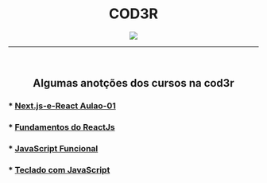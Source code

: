 <h1 align="center"> COD3R </h1>
<div align="center">
  <img src="https://blog.cod3r.com.br/wp-content/uploads/2020/09/logobranca.png"/>
</div>
<hr>
<br>

<h2 align="center"> Algumas anotções dos cursos na cod3r </h2>

### * [Next.js-e-React Aulao-01](https://github.com/edinelsonslima/Cod3r-Cursos/tree/master/Next.js-e-React%20Aulao-01)

### * [Fundamentos do ReactJs](https://github.com/edinelsonslima/Cod3r-Cursos/tree/master/fundamentos-react)

### * [JavaScript Funcional](https://github.com/edinelsonslima/Cod3r-Cursos/tree/master/Javascript-funcional)

### * [Teclado com JavaScript](https://github.com/edinelsonslima/Cod3r-Cursos/tree/master/Tecaldo)
